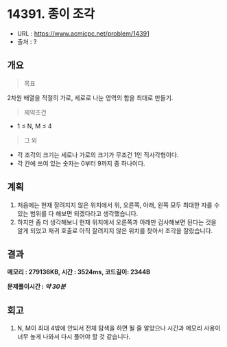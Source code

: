 # 14391. 종이 조각

- URL :   https://www.acmicpc.net/problem/14391
- 출처 : ? 



## 개요

> 목표

2차원 배열을 적절히 가로, 세로로 나눈 영역의 합을 최대로 만들기.



> 제약조건

- 1 ≤ N, M ≤ 4




> 그 외

- 각 조각의 크기는 세로나 가로의 크기가 무조건 1인 직사각형이다.
- 각 칸에 쓰여 있는 숫자는 0부터 9까지 중 하나이다.



## 계획

1. 처음에는 현재 잘려지지 않은 위치에서 위, 오른쪽, 아래, 왼쪽 모두 최대한 자를 수 있는 범위를 다 해보면 되겠다라고 생각했습니다.
2. 하지만 좀 더 생각해보니 현재 위치에서 오른쪽과 아래만 검사해보면 된다는 것을 알게 되었고 재귀 호출로 아직 잘려지지 않은 위치를 찾아서 조각을 잘랐습니다.



## 결과

**메모리 : 279136KB, 시간 : 3524ms, 코드길이: 2344B**

**문제풀이시간 : *약 30분***



## 회고

1. N, M이 최대 4밖에 안되서 전체 탐색을 하면 될 줄 알았으나 시간과 메모리 사용이 너무 높게 나와서 다시 풀어야 할 것 같습니다.


